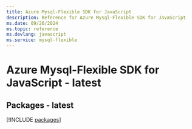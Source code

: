 ```yaml
---
title: Azure Mysql-Flexible SDK for JavaScript
description: Reference for Azure Mysql-Flexible SDK for JavaScript
ms.date: 09/26/2024
ms.topic: reference
ms.devlang: javascript
ms.service: mysql-flexible
---
```

# Azure Mysql-Flexible SDK for JavaScript - latest
## Packages - latest
[!INCLUDE [packages](mysql-flexible-index.md)]